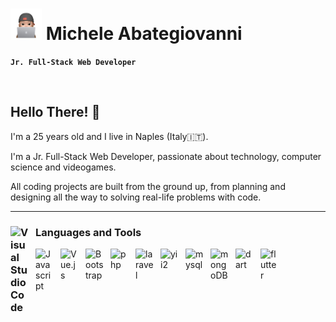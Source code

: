 # <img src="my-sticker.png" width="50"> Michele Abategiovanni

**`Jr. Full-Stack Web Developer`**

<br>

<h2>Hello There!  👋</h2> 
<p>I'm a 25 years old and I live in Naples (Italy🇮🇹).</p>
<p> I'm a Jr. Full-Stack Web Developer, passionate about technology, computer science and videogames.</p>
<p>All coding projects are built from the ground up, from planning and designing all the way to solving real-life problems with code.</p>
 
<hr>

### <img alt="Visual Studio Code" src="https://cdn.jsdelivr.net/gh/devicons/devicon/icons/devicon/devicon-original.svg" style="max-width: 100%; padding-right: 10px;" width="30px" align="left"> Languages and Tools<br>

<img alt="Javascript" src="https://cdn.jsdelivr.net/gh/devicons/devicon/icons/javascript/javascript-plain.svg" style="max-width: 100%; padding-right: 10px;" width="30px" align="left">

<img alt="Vue.js" src="https://cdn.jsdelivr.net/gh/devicons/devicon/icons/vuejs/vuejs-original.svg" style="max-width: 100%; padding-right: 10px;" width="30px" align="left">

<img alt="Bootstrap" src="https://cdn.jsdelivr.net/gh/devicons/devicon/icons/bootstrap/bootstrap-original.svg" style="max-width: 100%; padding-right: 10px;" width="30px" align="left">

<img alt="php" src="https://static-00.iconduck.com/assets.00/php-icon-2048x2048-79jhb719.png" style="max-width: 100%; padding-right: 10px;" width="30px" align="left">

<img alt="laravel" src="https://softwareinfosys.com/wp-content/uploads/2023/10/laravel-logo.webp" style="max-width: 100%; padding-right: 10px; " width="30px" align="left">

<img alt="yii2" src="https://www.yiiframework.com/image/design/logo/yii3_sign.png" style="max-width: 100%; padding-right: 10px; " width="30px" align="left">

<img alt="mysql" src="https://p1.hiclipart.com/preview/64/828/885/mysql-logo-organization-database-database-management-system-theory-implementation-line-circle-png-clipart.jpg" style="max-width: 100%; padding-right: 10px; " width="30px" align="left">

<img alt="mongoDB" src="https://www.svgrepo.com/show/331488/mongodb.svg" style="max-width: 100%; padding-right: 10px; " width="30px" align="left">

<img alt="dart" src="https://uxwing.com/wp-content/themes/uxwing/download/brands-and-social-media/dart-programming-language-icon.png" style="max-width: 100%; padding-right: 10px; " width="30px" align="left">

<img alt="flutter" src="https://static-00.iconduck.com/assets.00/flutter-icon-1651x2048-ojswpayr.png" style="max-width: 100%; padding-right: 10px; " width="30px" align="left">
